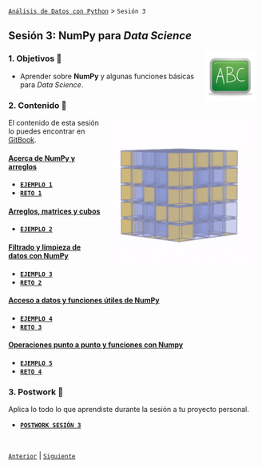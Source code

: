 [`Análisis de Datos con Python`](../README.md) > `Sesión 3`

## Sesión 3: __NumPy__ para *Data Science*

<img src="../imagenes/pizarron.png" align="right" height="100" width="100" hspace="10">

### 1. Objetivos :dart: 

- Aprender sobre __NumPy__ y algunas funciones básicas para *Data Science*.

### 2. Contenido :blue_book:
<img src="imagenes/imagen1.gif" align="right" width="300" height="300" hspace="10">

El contenido de esta sesión lo puedes encontrar en [GitBook](https://beduexpert.gitbook.io/data-analysis/sesion-03-analisis-estadistico-de-datos-numpy).

#### <ins>Acerca de __NumPy__ y arreglos</ins>

   - [**`EJEMPLO 1`**](ejemplo01/README.md)
   - [**`RETO 1`**](reto01/README.md)

#### <ins>Arreglos, matrices y cubos</ins>

   - [**`EJEMPLO 2`**](ejemplo02/README.md)

#### <ins>Filtrado y limpieza de datos con __NumPy__</ins>

   - [**`EJEMPLO 3`**](ejemplo03/README.md)
   - [**`RETO 2`**](reto02/README.md)

#### <ins>Acceso a datos y funciones útiles de __NumPy__</ins>

   - [**`EJEMPLO 4`**](ejemplo04/README.md)
   - [**`RETO 3`**](reto03/README.md)

#### <ins>Operaciones punto a punto y funciones con __Numpy__</ins>

   - [**`EJEMPLO 5`**](ejemplo05/README.md)
   - [**`RETO 4`**](reto04/README.md)

### 3. Postwork :memo:
Aplica lo todo lo que aprendiste durante la sesión a tu proyecto personal.

- [**`POSTWORK SESIÓN 3`**](postwork/README.md)

<br/>

[`Anterior`](../sesion02/README.md) | [`Siguiente`](../sesion04/README.md)
